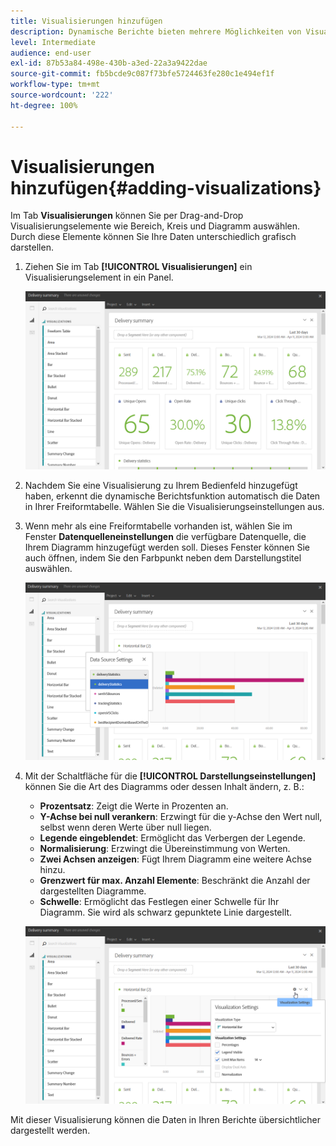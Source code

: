 ```yaml
---
title: Visualisierungen hinzufügen
description: Dynamische Berichte bieten mehrere Möglichkeiten von Visualisierungen, mit denen eine grafische Darstellung zu Ihrem Bericht hinzugefügt werden kann.
level: Intermediate
audience: end-user
exl-id: 87b53a84-498e-430b-a3ed-22a3a9422dae
source-git-commit: fb5bcde9c087f73bfe5724463fe280c1e494ef1f
workflow-type: tm+mt
source-wordcount: '222'
ht-degree: 100%

---
```


# Visualisierungen hinzufügen{#adding-visualizations}

Im Tab **Visualisierungen** können Sie per Drag-and-Drop Visualisierungselemente wie Bereich, Kreis und Diagramm auswählen. Durch diese Elemente können Sie Ihre Daten unterschiedlich grafisch darstellen.

1. Ziehen Sie im Tab **[!UICONTROL Visualisierungen]** ein Visualisierungselement in ein Panel.

   ![](assets/dynamic_report_visualization_1.png)

1. Nachdem Sie eine Visualisierung zu Ihrem Bedienfeld hinzugefügt haben, erkennt die dynamische Berichtsfunktion automatisch die Daten in Ihrer Freiformtabelle. Wählen Sie die Visualisierungseinstellungen aus.
1. Wenn mehr als eine Freiformtabelle vorhanden ist, wählen Sie im Fenster **Datenquelleneinstellungen** die verfügbare Datenquelle, die Ihrem Diagramm hinzugefügt werden soll. Dieses Fenster können Sie auch öffnen, indem Sie den Farbpunkt neben dem Darstellungstitel auswählen.

   ![](assets/dynamic_report_visualization_2.png)

1. Mit der Schaltfläche für die **[!UICONTROL Darstellungseinstellungen]** können Sie die Art des Diagramms oder dessen Inhalt ändern, z. B.:

   * **Prozentsatz**: Zeigt die Werte in Prozenten an.
   * **Y-Achse bei null verankern**: Erzwingt für die y-Achse den Wert null, selbst wenn deren Werte über null liegen.
   * **Legende eingeblendet**: Ermöglicht das Verbergen der Legende.
   * **Normalisierung**: Erzwingt die Übereinstimmung von Werten.
   * **Zwei Achsen anzeigen**: Fügt Ihrem Diagramm eine weitere Achse hinzu.
   * **Grenzwert für max. Anzahl Elemente**: Beschränkt die Anzahl der dargestellten Diagramme.
   * **Schwelle**: Ermöglicht das Festlegen einer Schwelle für Ihr Diagramm. Sie wird als schwarz gepunktete Linie dargestellt.

   ![](assets/dynamic_report_visualization_3.png)

Mit dieser Visualisierung können die Daten in Ihren Berichte übersichtlicher dargestellt werden.
